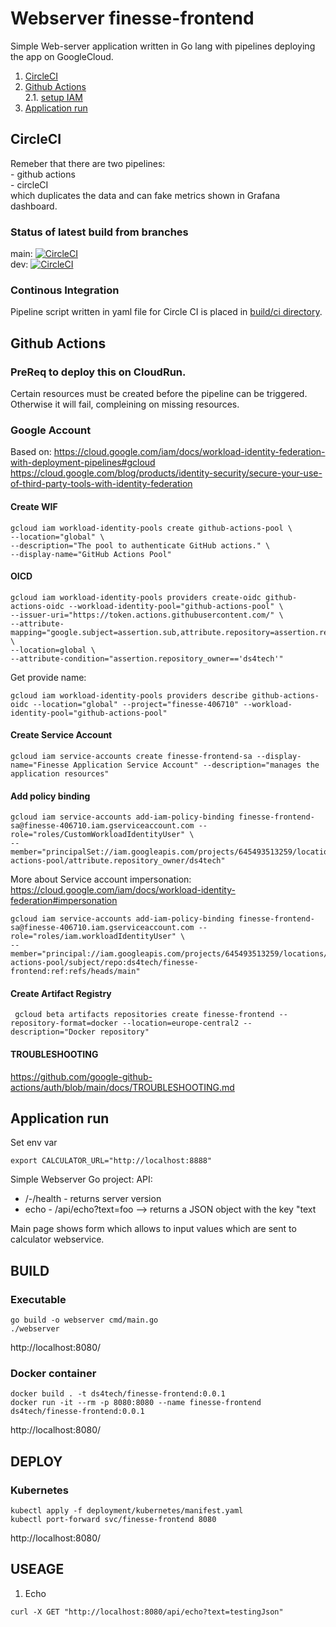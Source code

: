 # Webserver finesse-frontend

Simple Web-server application written in Go lang with pipelines deploying the app on GoogleCloud.

1. [CircleCI](#circleCI)
2. [Github Actions](#gha) <br>
   2.1. [setup IAM](#iam) <br>
3. [Application run](#app)

## CircleCI  <a name="circleCI"></a>
Remeber that there are two pipelines:<br>
	- github actions <br>
	- circleCI <br>
which duplicates the data and can fake metrics shown in Grafana dashboard.

### Status of latest build from branches
main:
[![CircleCI](https://dl.circleci.com/status-badge/img/gh/ds4tech/finesse-frontend/tree/main.svg?style=svg)](https://dl.circleci.com/status-badge/redirect/gh/ds4tech/finesse-frontend/tree/main)
<br/>
dev:
[![CircleCI](https://dl.circleci.com/status-badge/img/gh/ds4tech/finesse-frontend/tree/dev.svg?style=svg)](https://dl.circleci.com/status-badge/redirect/gh/ds4tech/finesse-frontend/tree/dev)

### Continous Integration <a name="ci"></a>
Pipeline script written in yaml file for Circle CI is placed in [build/ci directory](https://github.com/ds4tech/finesse-frontend/blob/dev/.circleci/config.yml).  <br>


## Github Actions <a name="gha"></a>
### PreReq to deploy this on CloudRun.
Certain resources must be created before the pipeline can be triggered. Otherwise it will fail, compleining on missing resources.
 
### Google Account
Based on:
https://cloud.google.com/iam/docs/workload-identity-federation-with-deployment-pipelines#gcloud
https://cloud.google.com/blog/products/identity-security/secure-your-use-of-third-party-tools-with-identity-federation

#### Create WIF <a name="iam"></a>
```
gcloud iam workload-identity-pools create github-actions-pool \
--location="global" \
--description="The pool to authenticate GitHub actions." \
--display-name="GitHub Actions Pool"
```
#### OICD
```
gcloud iam workload-identity-pools providers create-oidc github-actions-oidc --workload-identity-pool="github-actions-pool" \
--issuer-uri="https://token.actions.githubusercontent.com/" \
--attribute-mapping="google.subject=assertion.sub,attribute.repository=assertion.repository,attribute.repository_owner=assertion.repository_owner,attribute.branch=assertion.sub.extract('/heads/{branch}/')" \
--location=global \
--attribute-condition="assertion.repository_owner=='ds4tech'"
```
Get provide name:
```
gcloud iam workload-identity-pools providers describe github-actions-oidc --location="global" --project="finesse-406710" --workload-identity-pool="github-actions-pool"
```
#### Create Service Account
```
gcloud iam service-accounts create finesse-frontend-sa --display-name="Finesse Application Service Account" --description="manages the application resources"
```

#### Add policy binding
```
gcloud iam service-accounts add-iam-policy-binding finesse-frontend-sa@finesse-406710.iam.gserviceaccount.com --role="roles/CustomWorkloadIdentityUser" \
--member="principalSet://iam.googleapis.com/projects/645493513259/locations/global/workloadIdentityPools/github-actions-pool/attribute.repository_owner/ds4tech"
```
More about Service account impersonation: https://cloud.google.com/iam/docs/workload-identity-federation#impersonation

```
gcloud iam service-accounts add-iam-policy-binding finesse-frontend-sa@finesse-406710.iam.gserviceaccount.com --role="roles/iam.workloadIdentityUser" \
--member="principal://iam.googleapis.com/projects/645493513259/locations/global/workloadIdentityPools/github-actions-pool/subject/repo:ds4tech/finesse-frontend:ref:refs/heads/main"
```

#### Create Artifact Registry
```
 gcloud beta artifacts repositories create finesse-frontend --repository-format=docker --location=europe-central2 --description="Docker repository"
```

#### TROUBLESHOOTING
https://github.com/google-github-actions/auth/blob/main/docs/TROUBLESHOOTING.md



## Application run <a name="app"></a>

Set env var
```
export CALCULATOR_URL="http://localhost:8888"
```

Simple Webserver Go project:
API:
- /-/health - returns server version 
- echo - /api/echo?text=foo --> returns a JSON object with the key "text

Main page shows form which allows to input values which are sent to calculator webservice.

## BUILD <a name="build"></a>

### Executable <a name="build.exe"></a>
```
go build -o webserver cmd/main.go 
./webserver
```

http://localhost:8080/

### Docker container <a name="build.docker"></a>
```
docker build . -t ds4tech/finesse-frontend:0.0.1
docker run -it --rm -p 8080:8080 --name finesse-frontend ds4tech/finesse-frontend:0.0.1
```

http://localhost:8080/

## DEPLOY <a name="deploy"></a>

### Kubernetes <a name="deploy.k8s"></a>
```
kubectl apply -f deployment/kubernetes/manifest.yaml
kubectl port-forward svc/finesse-frontend 8080
```

http://localhost:8080/

## USEAGE <a name="usage"></a>

1. Echo
```
curl -X GET "http://localhost:8080/api/echo?text=testingJson"
```

